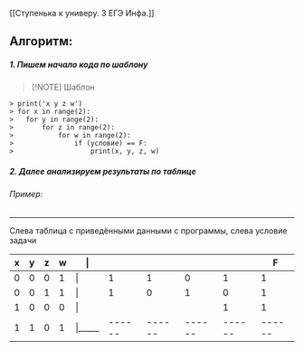 [[Ступенька к универу. 3 ЕГЭ Инфа.]]

## Алгоритм:

##### 1. Пишем начало кода по шаблону
> [!NOTE] Шаблон
```
> print('x y z w')
> for x in range(2): 
> 	for y in range(2):
> 		for z in range(2):
> 			for w in range(2):
> 				if (условие) == F:
> 					print(x, y, z, w)
```
##### 2. Далее анализируем результаты по таблице
###### Пример:
---
Слева таблица с приведёнными данными с программы, слева условие задачи

| x   | y   | z   | w   | \|      |        |        |        |        | F      |
| --- | --- | --- | --- | ------- | ------ | ------ | ------ | ------ | ------ |
| 0   | 0   | 0   | 1   | \|      | 1      | 1      | 0      | 1      | 1      |
| 0   | 0   | 1   | 1   | \|      | 1      | 0      | 1      | 0      | 1      |
| 1   | 0   | 0   | 0   | \|      |        |        |        | 1      | 1      |
| 1   | 1   | 0   | 1   | \|_____ | ------ | ------ | ------ | ------ | ------ |

